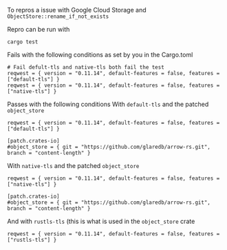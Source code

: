 To repros a issue with Google Cloud Storage and `ObjectStore::rename_if_not_exists`

Repro can be run with
```
cargo test
```

Fails with the following conditions as set by you in the Cargo.toml
```
# Fail defult-tls and native-tls both fail the test
reqwest = { version = "0.11.14", default-features = false, features = ["default-tls"] }
reqwest = { version = "0.11.14", default-features = false, features = ["native-tls"] }
```

Passes with the following conditions
With `default-tls` and the patched `object_store`
```
reqwest = { version = "0.11.14", default-features = false, features = ["default-tls"] }

[patch.crates-io]
#object_store = { git = "https://github.com/glaredb/arrow-rs.git", branch = "content-length" }
```

With `native-tls` and the patched `object_store`
```
reqwest = { version = "0.11.14", default-features = false, features = ["native-tls"] }

[patch.crates-io]
#object_store = { git = "https://github.com/glaredb/arrow-rs.git", branch = "content-length" }
```
And with `rustls-tls` (this is what is used in the `object_store` crate
```
reqwest = { version = "0.11.14", default-features = false, features = ["rustls-tls"] }
```

